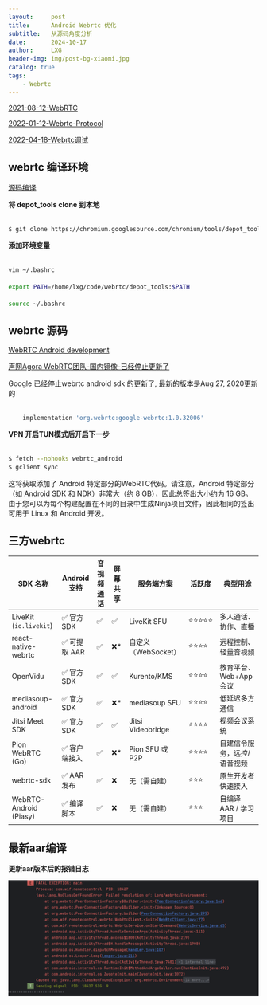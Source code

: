 ```yaml
---
layout:     post
title:      Android Webrtc 优化
subtitle:   从源码角度分析
date:       2024-10-17
author:     LXG
header-img: img/post-bg-xiaomi.jpg
catalog: true
tags:
    - Webrtc
---
```


[2021-08-12-WebRTC](https://lixiaogang03.github.io/2021/08/12/WebRTC/)

[2022-01-12-Webrtc-Protocol](https://lixiaogang03.github.io/2022/01/12/Webrtc-Protocol/)

[2022-04-18-Webrtc调试](https://lixiaogang03.github.io/2022/04/18/Webrtc%E8%B0%83%E8%AF%95/)

## webrtc 编译环境

[源码编译](https://webrtc.mthli.com/basic/webrtc-compilation/)

**将 depot_tools clone 到本地**

```sh

$ git clone https://chromium.googlesource.com/chromium/tools/depot_tools.git

```

**添加环境变量**

```sh

vim ~/.bashrc

export PATH=/home/lxg/code/webrtc/depot_tools:$PATH

source ~/.bashrc

```

## webrtc 源码

[WebRTC Android development](https://webrtc.googlesource.com/src/+/main/docs/native-code/android/)

[声网Agora WebRTC团队-国内镜像-已经停止更新了](https://webrtc.org.cn/mirror/)

Google 已经停止webrtc android sdk 的更新了, 最新的版本是Aug 27, 2020更新的

```gradle

    implementation 'org.webrtc:google-webrtc:1.0.32006'

```

**VPN 开启TUN模式后开启下一步**

```sh

$ fetch --nohooks webrtc_android
$ gclient sync

```

这将获取添加了 Android 特定部分的WebRTC代码。请注意，Android 特定部分（如 Android SDK 和 NDK）非常大（约 8 GB），因此总签出大小约为 16 GB。
由于您可以为每个构建配置在不同的目录中生成Ninja项目文件，因此相同的签出可用于 Linux 和 Android 开发。


## 三方webrtc

| SDK 名称                  | Android 支持 | 音视频通话 | 屏幕共享 | 服务端方案         | 活跃度 | 典型用途                     |
|---------------------------|---------------|--------------|------------|----------------------|--------|------------------------------|
| LiveKit (`io.livekit`)    | ✅ 官方 SDK    | ✅            | ✅          | LiveKit SFU          | ⭐⭐⭐⭐⭐ | 多人通话、协作、直播         |
| react-native-webrtc       | ✅ 可提取 AAR  | ✅            | ❌*         | 自定义（WebSocket）  | ⭐⭐⭐⭐  | 远程控制、轻量音视频         |
| OpenVidu                  | ✅ 官方 SDK    | ✅            | ✅          | Kurento/KMS          | ⭐⭐⭐⭐  | 教育平台、Web+App会议        |
| mediasoup-android         | ✅ 官方 SDK    | ✅            | ❌*         | mediasoup SFU        | ⭐⭐⭐⭐  | 低延迟多方通信               |
| Jitsi Meet SDK            | ✅ 官方 SDK    | ✅            | ✅          | Jitsi Videobridge    | ⭐⭐⭐⭐  | 视频会议系统                 |
| Pion WebRTC (Go)          | ✅ 客户端接入  | ✅            | ❌*         | Pion SFU 或 P2P      | ⭐⭐⭐⭐  | 自建信令服务，远控/语音视频 |
| webrtc-sdk                | ✅ AAR 发布    | ✅            | ❌          | 无（需自建）         | ⭐⭐⭐   | 原生开发者快速接入           |
| WebRTC-Android (Piasy)    | ✅ 编译脚本    | ✅            | ❌          | 无（需自建）         | ⭐⭐⭐   | 自编译 AAR / 学习项目        |

## 最新aar编译

**更新aar版本后的报错日志**

![webrtc_aar_error](/images/webrtc/webrtc_aar_error.png)


























